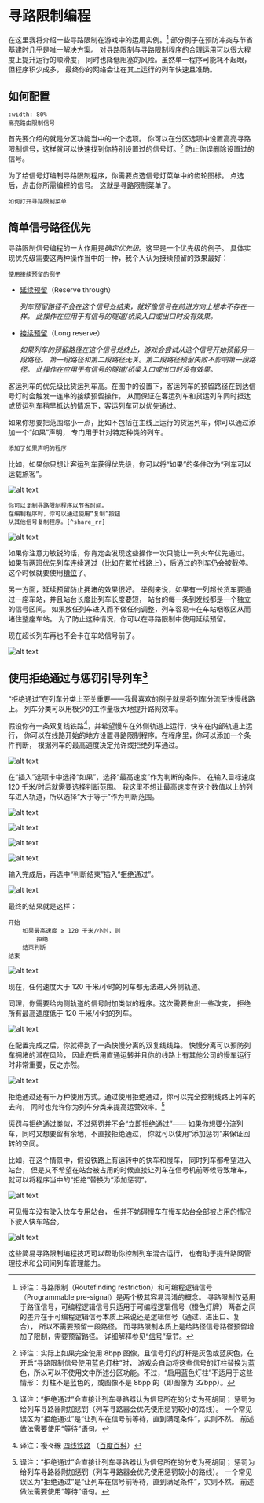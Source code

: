 # 寻路限制编程

在这里我将介绍一些寻路限制在游戏中的运用实例。[^rspp]
部分例子在预防冲突与节省基建时几乎是唯一解决方案。
对寻路限制与寻路限制程序的合理运用可以很大程度上提升运行的顺滑度，
同时也降低阻塞的风险。虽然单一程序可能耗不起眼，但程序积少成多，
最终你的网络会让在其上运行的列车快速且准确。

[^rspp]: 译注：寻路限制（Routefinding restriction）和可编程逻辑信号（Programmable pre-signal）是两个极其容易混淆的概念。
寻路限制仅适用于路径信号，可编程逻辑信号只适用于可编程逻辑信号（橙色灯牌）
两者之间的差异在于可编程逻辑信号本质上来说还是逻辑信号（通过、进出口、复合），
所以不需要预留一段路径。
而寻路限制本质上是给路径信号路径预留增加了限制，需要预留路径。
详细解释参见“[信号](../Features/Signalling.md)”章节。

## 如何配置

```{figure} images/basic_pbs/zoning-restricted.png
:width: 80%
高亮路由限制信号
```
首先要介绍的就是分区功能当中的一个选项。
你可以在分区选项中设置高亮寻路限制信号，这样就可以快速找到你特别设置过的信号灯。[^remove_signal]
防止你误删除设置过的信号。

[^remove_signal]: 译注：实际上如果完全使用 8bpp 图像，且信号灯的灯杆是灰色或蓝灰色，在开启“寻路限制信号使用蓝色灯柱”时，
游戏会自动将这些信号的灯柱替换为蓝色，所以可以不使用文中所述分区功能。不过，“启用蓝色灯柱”不适用于这些情形：
灯柱不是蓝色的，或图像不是 8bpp 的（即图像为 32bpp）。

为了给信号灯编制寻路限制程序，你需要点选信号灯菜单中的齿轮图标。
点选后，点击你所需编程的信号。
这就是寻路限制菜单了。

```{figure} images/basic_pbs/routefinding-restriction-how-to-open.png
如何打开寻路限制菜单
```

## 简单信号路径优先

寻路限制信号编程的一大作用是*确定优先级*。这里是一个优先级的例子。
具体实现优先级需要这两种操作当中的一种，我个人认为接续预留的效果最好：

```{figure} images/basic_pbs/image-005.png
使用接续预留的例子
```

* [延续预留](../Features/Signalling.md#延续预留)（Reserve through）

  *列车预留路径不会在这个信号处结束，就好像信号在前进方向上根本不存在一样。*
  *此操作在应用于有信号的隧道/桥梁入口或出口时没有效果。*

* [接续预留](../Features/Signalling.md#接续预留)（Long reserve）

  *如果列车的预留路径在这个信号处终止，游戏会尝试从这个信号开始预留另一段路径。*
  *第一段路径和第二段路径无关。第二段路径预留失败不影响第一段路径。*
  *此操作在应用于有信号的隧道/桥梁入口或出口时没有效果。*

客运列车的优先级比货运列车高。在图中的设置下，客运列车的预留路径在到达信号灯时会触发一连串的接续预留操作，
从而保证在客运列车和货运列车同时抵达或货运列车稍早抵达的情况下，客运列车可以优先通过。

如果你想要把范围缩小一点，比如不包括在主线上运行的货运列车，你可以通过添加一个“如果”声明，
专门用于针对特定种类的列车。

```{figure} images/basic_pbs/image-006.png
添加了如果声明的程序
```

比如，如果你只想让客运列车获得优先级，你可以将“如果”的条件改为“列车可以运载旅客”。

![alt text](images/basic_pbs/image-007.png)

```{tip}
你可以复制寻路限制程序以节省时间。
在编制程序时，你可以通过使用“复制”按钮
从其他信号复制程序。[^share_rr]
```

[^share_rr]: 译注：实际上在这里也可以共享命令，在“复制”按钮的右侧是“共享”按钮，
按住{kbd}`Ctrl`即可共享信号程序。

![alt text](images/basic_pbs/image-008.png)

如果你注意力敏锐的话，你肯定会发现这些操作一次只能让一列火车优先通过。
如果有两班优先列车连续通过（比如在繁忙线路上），后通过的列车仍会被截停。
这个时候就要使用[槽位](../Features/Signalling.md#槽位)了。

另一方面，延续预留防止拥堵的效果很好。
举例来说，如果有一列超长货车要通过一座车站，并且站台长度比列车长度要短，
站台的每一条到发线都是一个独立的信号区间。
如果放任列车进入而不做任何调整，列车容易卡在车站咽喉区从而堵住整座车站。
为了防止这种情况，你可以在寻路限制中使用延续预留。

现在超长列车再也不会卡在车站信号前了。

![alt text](images/basic_pbs/image-009.png)

## 使用拒绝通过与惩罚引导列车[^deny]

“拒绝通过”在列车分类上至关重要——我最喜欢的例子就是将列车分流至快慢线路上。
列车分类可以用极少的工作量极大地提升路网效率。

假设你有一条双复线铁路[^fufuxian]，并希望慢车在外侧轨道上运行，快车在内部轨道上运行，
你可以在线路开始的地方设置寻路限制程序。在程序里，你可以添加一个条件判断，
根据列车的最高速度决定允许或拒绝列车通过。

[^deny]: 译注：“拒绝通过”会直接让列车寻路器认为信号所在的分支为死胡同；
惩罚为给列车寻路器附加惩罚（列车寻路器会优先使用惩罚较小的路线）。
一个常见误区为“拒绝通过”是“让列车在信号前等待，直到满足条件”，实则不然。
前述做法需要使用“等待”语句。

![alt text](images/basic_pbs/image-010.png)

[^fufuxian]: 译注：~~複々線~~ [四线铁路](https://zh.wikipedia.org/zh-cn/%E5%9B%9B%E7%B7%9A%E9%90%B5%E8%B7%AF)
（[百度百科](https://baike.baidu.com/item/%E5%9B%9B%E7%B7%9A%E9%90%B5%E8%B7%AF/15567746)）

在“插入”选项卡中选择“如果”，选择“最高速度”作为判断的条件。
在输入目标速度 120 千米/时后就需要选择判断范围。
我这里不想让最高速度在这个数值以上的列车进入轨道，所以选择“大于等于”作为判断范围。

![alt text](images/basic_pbs/image-011.png)

![alt text](images/basic_pbs/image-012.png)

![alt text](images/basic_pbs/image-013.png)

![alt text](images/basic_pbs/image-014.png)

输入完成后，再选中“判断结束”插入“拒绝通过”。

![alt text](images/basic_pbs/image-015.png)

最终的结果就是这样：

```{line-block}
开始
    如果最高速度 ≥ 120 千米/小时，则
        拒绝
    结束判断
结束
```

![alt text](images/basic_pbs/image-016.png)

现在，任何速度大于 120 千米/小时的列车都无法进入外侧轨道。

同理，你需要给内侧轨道的信号附加类似的程序。这次需要做出一些改变，
拒绝所有最高速度低于 120 千米/小时的列车。

![alt text](images/basic_pbs/image-017.png)

在配置完成之后，你就得到了一条快慢分离的双复线线路。
快慢分离可以预防列车拥堵的潜在风险，
因此在启用直通运转并且你的线路上有其他公司的慢车运行时非常重要，反之亦然。

![alt text](images/basic_pbs/image-018.png)

拒绝通过还有千万种使用方式。通过使用拒绝通过，你可以完全控制线路上列车的去向，
同时也允许你为列车分类来提高运营效率。[^deny]

惩罚与拒绝通过类似，不过惩罚并不会“立即拒绝通过”——
如果你想要分流列车，同时又想要留有余地，不直接拒绝通过，
你就可以使用“添加惩罚”来保证回转的空间。

比如，在这个情景中，假设铁路上有运转中的快车和慢车，
同时列车都希望进入站台，
但是又不希望在站台被占用的时候直接让列车在信号机前等候导致堵车，
就可以将程序当中的“拒绝”替换为“添加惩罚”。

![alt text](images/basic_pbs/image-019.png)

可见慢车没有驶入快车专用站台，
但并不妨碍慢车在慢车站台全部被占用的情况下驶入快车站台。

![alt text](images/basic_pbs/image-020.png)

这些简易寻路限制编程技巧可以帮助你控制列车混合运行，
也有助于提升路网管理技术和公司间列车管理能力。
